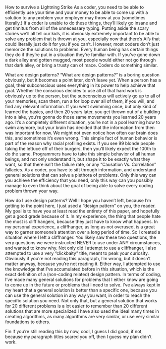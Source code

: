 How to survive a Lightning Strike
As a coder, you need to be able to efficiently use your time and your money to be able to come up with a solution to any problem your employer may throw at you (sometimes literally.) If a coder is unable to do these things, they’ll likely go insane and get tinnitus from all of the unnecessary typing. Putting aside the scary stories we’ll all tell our kids, it is obviously extremely important to be able to solve any problem that is thrown at you, especially now that there’s AI’s that could literally just do it for you if you can’t. However, most coders don’t just memorize the solutions to problems. Every human being has certain things they do if they’re put in a situation they’re familiar with. If you’ve gone down a dark alley and gotten mugged, most people would either not go through that dark alley, or bring a trusty can of mace. Coders do something similar.

What are design patterns?
	“What are design patterns?” is a boring question obviously, but it becomes a point later, don’t leave yet. When a person has a goal, their subconscious uses everything in its power to help achieve that goal. Whether the conscious decides to use all of that hard work is obviously up to the person, but the subconscious will actively go up to all of your memories, scan them, run a for loop over all of them, if you will, and find any relevant information. If you went swimming once, but only kind of learned the basics, and then 20 years later, you get thrown out of a building into a lake, you’re gonna do those same movements you learned 20 years ago. It’s a completely different situation, you’re not in a pool learning how to swim anymore, but your brain has decided that the information from then was important for now. We might not even notice how often our brain does this, and sometimes it’s even wrong. 
This simple fact of human behavior is part of the reason why racial profiling exists. If you see 99 blonde people taking the lettuce off of their burgers, then you’ll likely expect the 100th to do the same. Programmers have to take this simple behavior of all human beings, and not only understand it, but shape it to be exactly what they want, so that there isn’t the failure rate, or any “Causation Vs. Correlation” fallacies. As a coder, you have to sift through information, and understand general solutions that can solve a plethora of problems. Only this way can you achieve the efficiency that you need, only this way can you possibly manage to even think about the goal of being able to solve every coding problem thrown your way.

How do I use design patterns?
	Well I hope you haven’t left, because I’m getting to the point here, I just used a “design pattern” on you, the reader. My goal is to have you at least read the entirety of this paper, and hopefully get a good grade because of it. In my experience, the thing that people hate the most is cliff hangers, because they just have to know what happens. In my personal experience, a cliffhanger, as long as not overused, is a great way to garner someone’s attention over a long period of time. So I created a situation where I left a cliffhanger. You likely saw these two questions, the very questions we were instructed NEVER to use under ANY circumstances, and wanted to know why. Not only did I attempt to use a cliffhanger, I also attempted to use a very “clickbaity” title, meant to peak your curiosity. Obviously if you’re not reading this paragraph, I’m wrong, but it doesn’t matter anyway, because you’re not reading it. Either way, I attempted to use the knowledge that I’ve accumulated before in this situation, which is the exact definition of a (non-coding related) design pattern.
	In terms of coding, I’ve made many general solutions for problems that I either know are going to come up in the future or problems that I need to solve. I’ve always kept in my heart that a general solution is better than a specific one, because you can use the general solution in any way you want, in order to reach the specific solution you need. Not only that, but a general solution that works for 20 different problems is a lot easier to remember than 20 different solutions that are more specialized.I have also used the ideal many times in creating algorithms, as many algorithms are very similar, or use very similar foundations to others. 

Fin
If you’re still reading this by now, cool, I guess I did good, if not, because my paragraph titles scared you off, then I guess my plan didn’t work. 
